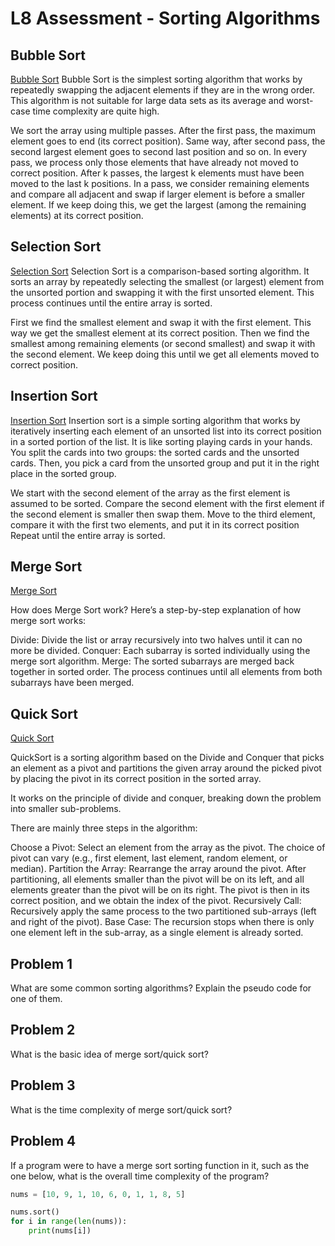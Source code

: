 # L8 Assessment - Sorting Algorithms

## Bubble Sort

[Bubble Sort](https://www.geeksforgeeks.org/bubble-sort-algorithm/)
Bubble Sort is the simplest sorting algorithm that works by repeatedly swapping the adjacent elements if they are in the wrong order. This algorithm is not suitable for large data sets as its average and worst-case time complexity are quite high.

We sort the array using multiple passes. After the first pass, the maximum element goes to end (its correct position). Same way, after second pass, the second largest element goes to second last position and so on.
In every pass, we process only those elements that have already not moved to correct position. After k passes, the largest k elements must have been moved to the last k positions.
In a pass, we consider remaining elements and compare all adjacent and swap if larger element is before a smaller element. If we keep doing this, we get the largest (among the remaining elements) at its correct position.


## Selection Sort


[Selection Sort](https://www.geeksforgeeks.org/selection-sort-algorithm-2/)
Selection Sort is a comparison-based sorting algorithm. It sorts an array by repeatedly selecting the smallest (or largest) element from the unsorted portion and swapping it with the first unsorted element. This process continues until the entire array is sorted.

First we find the smallest element and swap it with the first element. This way we get the smallest element at its correct position.
Then we find the smallest among remaining elements (or second smallest) and swap it with the second element.
We keep doing this until we get all elements moved to correct position.

## Insertion Sort

[Insertion Sort](https://www.geeksforgeeks.org/insertion-sort-algorithm/)
Insertion sort is a simple sorting algorithm that works by iteratively inserting each element of an unsorted list into its correct position in a sorted portion of the list. It is like sorting playing cards in your hands. You split the cards into two groups: the sorted cards and the unsorted cards. Then, you pick a card from the unsorted group and put it in the right place in the sorted group.

We start with the second element of the array as the first element is assumed to be sorted.
Compare the second element with the first element if the second element is smaller then swap them.
Move to the third element, compare it with the first two elements, and put it in its correct position
Repeat until the entire array is sorted.


## Merge Sort 
[Merge Sort](https://www.geeksforgeeks.org/merge-sort/)

How does Merge Sort work?
Here’s a step-by-step explanation of how merge sort works:

Divide:  Divide the list or array recursively into two halves until it can no more be divided. 
Conquer:  Each subarray is sorted individually using the merge sort algorithm. 
Merge:  The sorted subarrays are merged back together in sorted order. The process continues until all elements from both subarrays have been merged. 

## Quick Sort

[Quick Sort](https://www.geeksforgeeks.org/quick-sort-algorithm/)

QuickSort is a sorting algorithm based on the Divide and Conquer that picks an element as a pivot and partitions the given array around the picked pivot by placing the pivot in its correct position in the sorted array.

It works on the principle of divide and conquer, breaking down the problem into smaller sub-problems.

There are mainly three steps in the algorithm:

Choose a Pivot: Select an element from the array as the pivot. The choice of pivot can vary (e.g., first element, last element, random element, or median).
Partition the Array: Rearrange the array around the pivot. After partitioning, all elements smaller than the pivot will be on its left, and all elements greater than the pivot will be on its right. The pivot is then in its correct position, and we obtain the index of the pivot.
Recursively Call: Recursively apply the same process to the two partitioned sub-arrays (left and right of the pivot).
Base Case: The recursion stops when there is only one element left in the sub-array, as a single element is already sorted.



## Problem 1

What are some common sorting algorithms? Explain the pseudo code for one of them.

## Problem 2

What is the basic idea of merge sort/quick sort?

## Problem 3

What is the time complexity of merge sort/quick sort?

## Problem 4

If a program were to have a merge sort sorting function in it, such as the one below, what is the overall time complexity of the program?

```python
nums = [10, 9, 1, 10, 6, 0, 1, 1, 8, 5]

nums.sort()
for i in range(len(nums)):
    print(nums[i])
```